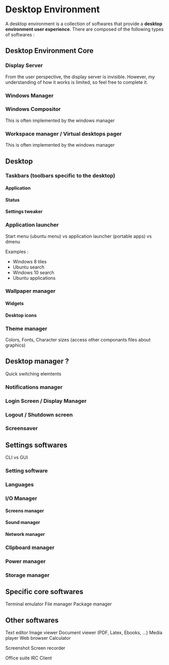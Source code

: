 # Desktop Environment

A desktop environment is a collection of softwares that provide a __desktop environment user experience__. There are composed of the following types of softwares :

## Desktop Environment Core
### Display Server

From the user perspective, the display server is invisible. However, my understanding of how it works is limited, so feel free to complete it.

### Windows Manager
### Windows Compositor

This is often implemented by the windows manager

### Workspace manager / Virtual desktops pager

This is often implemented by the windows manager

## Desktop
### Taskbars (toolbars specific to the desktop)
#### Application
#### Status
#### Settings tweaker
### Application launcher
Start menu (ubuntu menu) vs application launcher (portable apps) vs dmenu

Examples :
- Windows 8 tiles
- Ubuntu search
- Windows 10 search
- Ubuntu applications

### Wallpaper manager
#### Widgets
#### Desktop icons
### Theme manager
Colors, Fonts, Character sizes (access other componants files about graphics)
## Desktop manager ?
Quick switching elemtents
 
### Notifications manager
 
### Login Screen / Display Manager
### Logout / Shutdown screen
### Screensaver

## Settings softwares
CLI vs GUI
### Setting software
### Languages
### I/O Manager
#### Screens manager
#### Sound manager
#### Network manager
### Clipboard manager
### Power manager
### Storage manager

## Specific core softwares
 Terminal emulator
 File manager
 Package manager
 
## Other softwares
 Text editor
 Image viewer
 Document viewer (PDF, Latex, Ebooks, ...)
 Media player
 Web browser
 Calculator

 Screenshot
 Screen recorder
 
 Office suite
 IRC Client
